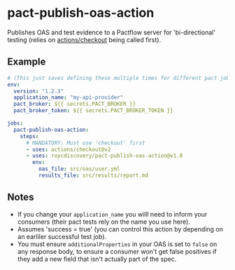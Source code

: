 # pact-publish-oas-action

Publishes OAS and test evidence to a Pactflow server for 'bi-directional' testing (relies on [actions/checkout](https://github.com/marketplace/actions/checkout) being called first).

## Example
```yaml
# (This just saves defining these multiple times for different pact jobs)
env:
  version: "1.2.3"
  application_name: "my-api-provider"
  pact_broker: ${{ secrets.PACT_BROKER }}
  pact_broker_token: ${{ secrets.PACT_BROKER_TOKEN }}

jobs:
  pact-publish-oas-action:
    steps:
      # MANDATORY: Must use 'checkout' first
      - uses: actions/checkout@v2
      - uses: roycdiscovery/pact-publish-oas-action@v1.0
        env:
          oas_file: src/oas/user.yml
          results_file: src/results/report.md
```

## Notes
- If you change your `application_name` you willl need to inform your consumers (their pact tests rely on the name you use here).
- Assumes 'success = true' (you can control this action by depending on an earliler successful test job).
- You must ensure `additionalProperties` in your OAS is set to `false` on any response body, to ensure a consumer won't get false positives if they add a new field that isn't actually part of the spec.
